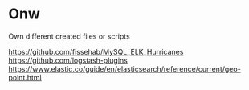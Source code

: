 # Onw
Own different created files or scripts

https://github.com/fissehab/MySQL_ELK_Hurricanes
https://github.com/logstash-plugins
https://www.elastic.co/guide/en/elasticsearch/reference/current/geo-point.html
